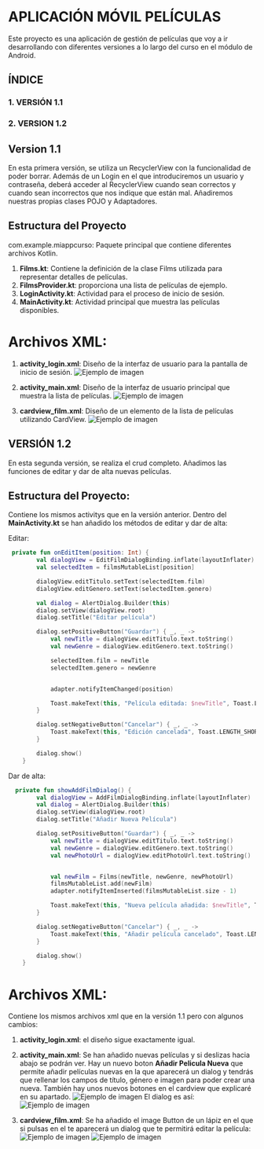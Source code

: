 # APLICACIÓN MÓVIL PELÍCULAS
Este proyecto es una aplicación  de gestión de películas que voy a ir desarrollando con diferentes versiones a lo largo del curso en el módulo de Android.

## ÍNDICE
### 1. VERSIÓN 1.1
### 2. VERSION 1.2



## Version 1.1 
En esta primera versión, se utiliza un RecyclerView con la funcionalidad de poder borrar. Además de un Login en el que introduciremos un usuario y contraseña, deberá acceder al RecyclerView cuando sean correctos y cuando sean incorrectos que nos indique que están mal.
Añadiremos nuestras propias clases POJO y Adaptadores.

## Estructura del Proyecto

 com.example.miappcurso: Paquete principal que contiene diferentes archivos Kotlin.
1. **Films.kt**: Contiene la definición de la clase Films utilizada para representar detalles de películas.
2. **FilmsProvider.kt**:  proporciona una lista de películas de ejemplo.
3. **LoginActivity.kt**: Actividad para el proceso de inicio de sesión.
4. **MainActivity.kt**: Actividad principal que muestra las películas disponibles.
   
# Archivos XML:
1. **activity_login.xml**: Diseño de la interfaz de usuario para la pantalla de inicio de sesión.
![Ejemplo de imagen](https://github.com/lucopa/EjerciciosJavaScript/blob/main/pantallazos/Login.png?raw=true)

2. **activity_main.xml**: Diseño de la interfaz de usuario principal que muestra la lista de películas.
![Ejemplo de imagen](https://github.com/lucopa/EjerciciosJavaScript/blob/main/pantallazos/recyclerview.png?raw=true)
3. **cardview_film.xml**: Diseño de un elemento de la lista de películas utilizando CardView.
![Ejemplo de imagen](https://github.com/lucopa/EjerciciosJavaScript/blob/main/pantallazos/cardview1.png?raw=true)

## VERSIÓN 1.2
En esta segunda versión, se realiza el crud completo. Añadimos las funciones de editar y dar de alta nuevas películas.

## Estructura del Proyecto:
Contiene los mismos activitys que en la versión anterior. Dentro del **MainActivity.kt** se han añadido los métodos de editar y dar de alta:

Editar:

```kotlin
 private fun onEditItem(position: Int) {
        val dialogView = EditFilmDialogBinding.inflate(layoutInflater)
        val selectedItem = filmsMutableList[position]

        dialogView.editTitulo.setText(selectedItem.film)
        dialogView.editGenero.setText(selectedItem.genero)

        val dialog = AlertDialog.Builder(this)
        dialog.setView(dialogView.root)
        dialog.setTitle("Editar película")

        dialog.setPositiveButton("Guardar") { _, _ ->
            val newTitle = dialogView.editTitulo.text.toString()
            val newGenre = dialogView.editGenero.text.toString()

            selectedItem.film = newTitle
            selectedItem.genero = newGenre


            adapter.notifyItemChanged(position)

            Toast.makeText(this, "Película editada: $newTitle", Toast.LENGTH_SHORT).show()
        }

        dialog.setNegativeButton("Cancelar") { _, _ ->
            Toast.makeText(this, "Edición cancelada", Toast.LENGTH_SHORT).show()
        }

        dialog.show()
    }
```
Dar de alta:
```kotlin
  private fun showAddFilmDialog() {
        val dialogView = AddFilmDialogBinding.inflate(layoutInflater)
        val dialog = AlertDialog.Builder(this)
        dialog.setView(dialogView.root)
        dialog.setTitle("Añadir Nueva Película")

        dialog.setPositiveButton("Guardar") { _, _ ->
            val newTitle = dialogView.editTitulo.text.toString()
            val newGenre = dialogView.editGenero.text.toString()
            val newPhotoUrl = dialogView.editPhotoUrl.text.toString()


            val newFilm = Films(newTitle, newGenre, newPhotoUrl)
            filmsMutableList.add(newFilm)
            adapter.notifyItemInserted(filmsMutableList.size - 1)

            Toast.makeText(this, "Nueva película añadida: $newTitle", Toast.LENGTH_SHORT).show()
        }

        dialog.setNegativeButton("Cancelar") { _, _ ->
            Toast.makeText(this, "Añadir película cancelado", Toast.LENGTH_SHORT).show()
        }

        dialog.show()
    }
```
# Archivos XML:
Contiene los mismos archivos xml que en la versión 1.1 pero con algunos cambios:
1. **activity_login.xml**: el diseño sigue exactamente igual.

2. **activity_main.xml**: Se han añadido nuevas películas y si deslizas hacia abajo se podrán ver. Hay un nuevo boton **Añadir Pelicula Nueva** que permite añadir películas nuevas en la que aparecerá un dialog y tendrás que rellenar los campos de título, género e imagen para poder crear una nueva. También hay unos nuevos botones en el cardview que explicaré en su apartado.
![Ejemplo de imagen](https://github.com/lucopa/EjerciciosJavaScript/blob/main/pantallazos/crudcompleto.png?raw=true)
El dialog es así:
![Ejemplo de imagen](https://github.com/lucopa/EjerciciosJavaScript/blob/main/pantallazos/add_film.png?raw=true)

3. **cardview_film.xml**: Se ha añadido el image Button de un lápiz en el que si pulsas en el te aparecerá un dialog que te permitirá editar la película:
![Ejemplo de imagen](https://github.com/lucopa/EjerciciosJavaScript/blob/main/pantallazos/edit_film.png?raw=true)
![Ejemplo de imagen](https://github.com/lucopa/EjerciciosJavaScript/blob/main/pantallazos/cardview.png?raw=true)
